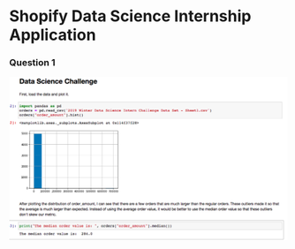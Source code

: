 # Shopify Data Science Internship Application

### Question 1

![Question 1](https://github.com/nathanchao/Shopify-Data-Science/blob/main/Question%201.png)
